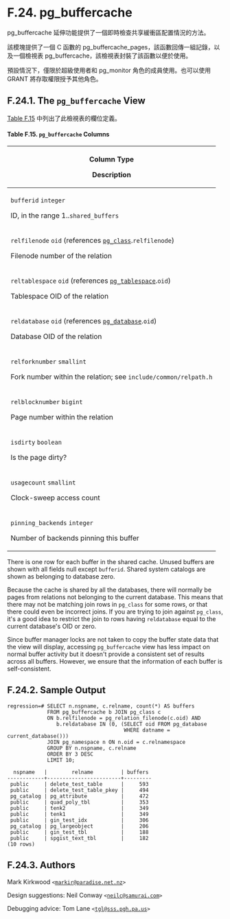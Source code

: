 # F.24. pg\_buffercache

pg\_buffercache 延伸功能提供了一個即時檢查共享緩衝區配置情況的方法。

該模塊提供了一個 C 函數的 pg\_buffercache\_pages，該函數回傳一組記錄，以及一個檢視表 pg\_buffercache，該檢視表封裝了該函數以便於使用。

預設情況下，僅限於超級使用者和 pg\_monitor 角色的成員使用。也可以使用 GRANT 將存取權限授予其他角色。

## F.24.1. The `pg_buffercache` View

[Table F.15](pg\_buffercache.md#table-f-15-pg\_buffercache-columns) 中列出了此檢視表的欄位定義。

#### **Table F.15. `pg_buffercache` Columns**

| <p>Column Type</p><p>Description</p>                                                                                                                                                                                         |
| ---------------------------------------------------------------------------------------------------------------------------------------------------------------------------------------------------------------------------- |
| <p><code>bufferid</code> <code>integer</code></p><p>ID, in the range 1..<code>shared_buffers</code></p>                                                                                                                      |
| <p><code>relfilenode</code> <code>oid</code> (references <a href="https://www.postgresql.org/docs/13/catalog-pg-class.html"><code>pg_class</code></a>.<code>relfilenode</code>)</p><p>Filenode number of the relation</p>    |
| <p><code>reltablespace</code> <code>oid</code> (references <a href="https://www.postgresql.org/docs/13/catalog-pg-tablespace.html"><code>pg_tablespace</code></a>.<code>oid</code>)</p><p>Tablespace OID of the relation</p> |
| <p><code>reldatabase</code> <code>oid</code> (references <a href="https://www.postgresql.org/docs/13/catalog-pg-database.html"><code>pg_database</code></a>.<code>oid</code>)</p><p>Database OID of the relation</p>         |
| <p><code>relforknumber</code> <code>smallint</code></p><p>Fork number within the relation; see <code>include/common/relpath.h</code></p>                                                                                     |
| <p><code>relblocknumber</code> <code>bigint</code></p><p>Page number within the relation</p>                                                                                                                                 |
| <p><code>isdirty</code> <code>boolean</code></p><p>Is the page dirty?</p>                                                                                                                                                    |
| <p><code>usagecount</code> <code>smallint</code></p><p>Clock-sweep access count</p>                                                                                                                                          |
| <p><code>pinning_backends</code> <code>integer</code></p><p>Number of backends pinning this buffer</p>                                                                                                                       |

There is one row for each buffer in the shared cache. Unused buffers are shown with all fields null except `bufferid`. Shared system catalogs are shown as belonging to database zero.

Because the cache is shared by all the databases, there will normally be pages from relations not belonging to the current database. This means that there may not be matching join rows in `pg_class` for some rows, or that there could even be incorrect joins. If you are trying to join against `pg_class`, it's a good idea to restrict the join to rows having `reldatabase` equal to the current database's OID or zero.

Since buffer manager locks are not taken to copy the buffer state data that the view will display, accessing `pg_buffercache` view has less impact on normal buffer activity but it doesn't provide a consistent set of results across all buffers. However, we ensure that the information of each buffer is self-consistent.

## F.24.2. Sample Output

```
regression=# SELECT n.nspname, c.relname, count(*) AS buffers
             FROM pg_buffercache b JOIN pg_class c
             ON b.relfilenode = pg_relation_filenode(c.oid) AND
                b.reldatabase IN (0, (SELECT oid FROM pg_database
                                      WHERE datname = current_database()))
             JOIN pg_namespace n ON n.oid = c.relnamespace
             GROUP BY n.nspname, c.relname
             ORDER BY 3 DESC
             LIMIT 10;

  nspname   |        relname         | buffers
------------+------------------------+---------
 public     | delete_test_table      |     593
 public     | delete_test_table_pkey |     494
 pg_catalog | pg_attribute           |     472
 public     | quad_poly_tbl          |     353
 public     | tenk2                  |     349
 public     | tenk1                  |     349
 public     | gin_test_idx           |     306
 pg_catalog | pg_largeobject         |     206
 public     | gin_test_tbl           |     188
 public     | spgist_text_tbl        |     182
(10 rows)
```

## F.24.3. Authors

Mark Kirkwood `<`[`markir@paradise.net.nz`](mailto:markir@paradise.net.nz)`>`

Design suggestions: Neil Conway `<`[`neilc@samurai.com`](mailto:neilc@samurai.com)`>`

Debugging advice: Tom Lane `<`[`tgl@sss.pgh.pa.us`](mailto:tgl@sss.pgh.pa.us)`>`
